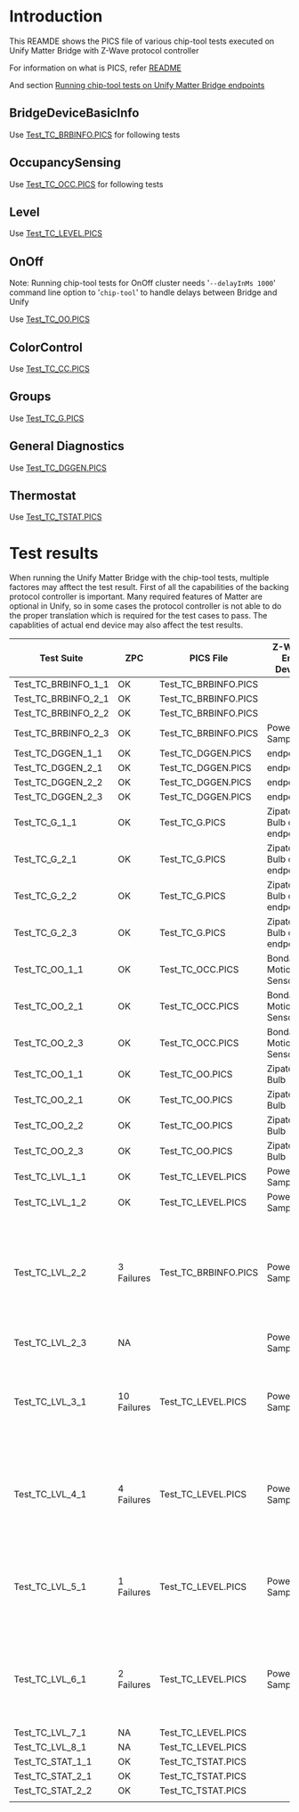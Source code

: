 # Introduction
This REAMDE shows the PICS file of various chip-tool tests executed on Unify Matter Bridge with Z-Wave protocol controller

For information on what is PICS, refer [README](../../src/app/tests/suites/README.md)

And section [Running chip-tool tests on Unify Matter Bridge endpoints](./readme_user.md##running-chip-tool-tests-on-unify-matter-bridge-endpoints)

## BridgeDeviceBasicInfo

Use [Test_TC_BRBINFO.PICS](./PICS/Test_TC_BRBINFO.PICS) for following tests

## OccupancySensing 

Use [Test_TC_OCC.PICS](./PICS/Test_TC_OCC.PICS) for following tests

## Level

Use [Test_TC_LEVEL.PICS](./PICS/Test_TC_LEVEL.PICS)

## OnOff

Note: Running chip-tool tests for OnOff cluster needs '`--delayInMs 1000`' command line option to '`chip-tool`' to handle delays between Bridge and Unify

Use [Test_TC_OO.PICS](./PICS/Test_TC_OO.PICS)

## ColorControl

Use [Test_TC_CC.PICS](./PICS/Test_TC_CC.PICS)

## Groups

Use  [Test_TC_G.PICS](./PICS/Test_TC_G.PICS)


## General Diagnostics

Use [Test_TC_DGGEN.PICS](./PICS/Test_TC_DGGEN.PICS)

## Thermostat

Use [Test_TC_TSTAT.PICS](./PICS/Test_TC_TSTAT.PICS)
# Test results

When running the Unify Matter Bridge with the chip-tool tests, multiple 
factores may afftect the test result. First of all the capabilities of the backing protocol controller is important. Many required features of Matter are optional in Unify, so in some cases the protocol controller is not able to do the proper translation which is required for the test cases to pass. The capablities of actual end device may also affect the test results.


|  Test Suite          | ZPC         | PICS File            |Z-Wave End Device| Notes     |
|----------------------|-------------|----------------------|-----------------|-----------|
| Test_TC_BRBINFO_1_1  | OK          | Test_TC_BRBINFO.PICS ||           |
| Test_TC_BRBINFO_2_1  | OK          | Test_TC_BRBINFO.PICS ||           |
| Test_TC_BRBINFO_2_2  | OK          | Test_TC_BRBINFO.PICS ||           |
| Test_TC_BRBINFO_2_3  | OK          | Test_TC_BRBINFO.PICS |PowerStrip Sample |           |
| Test_TC_DGGEN_1_1| OK          | Test_TC_DGGEN.PICS |endpoint 1|           |
| Test_TC_DGGEN_2_1| OK          | Test_TC_DGGEN.PICS |endpoint 1|           |
| Test_TC_DGGEN_2_2| OK          | Test_TC_DGGEN.PICS |endpoint 1|           |
| Test_TC_DGGEN_2_3| OK          | Test_TC_DGGEN.PICS |endpoint 1|           |
| Test_TC_G_1_1  | OK          | Test_TC_G.PICS |Zipato Bulb or endpoint 1|           |
| Test_TC_G_2_1  | OK          | Test_TC_G.PICS |Zipato Bulb or endpoint 1|           |
| Test_TC_G_2_2  | OK          | Test_TC_G.PICS |Zipato Bulb or endpoint 1|           |
| Test_TC_G_2_3  | OK          | Test_TC_G.PICS |Zipato Bulb or endpoint 1|           |
| Test_TC_OO_1_1       | OK          | Test_TC_OCC.PICS |Bondary Motion Sensor|           |
| Test_TC_OO_2_1       | OK          | Test_TC_OCC.PICS |Bondary Motion Sensor|           |
| Test_TC_OO_2_3       | OK          | Test_TC_OCC.PICS |Bondary Motion Sensor|           |
| Test_TC_OO_1_1       | OK          | Test_TC_OO.PICS |Zipato Bulb|           |
| Test_TC_OO_2_1       | OK          | Test_TC_OO.PICS |Zipato Bulb|           |
| Test_TC_OO_2_2       | OK          | Test_TC_OO.PICS |Zipato Bulb|           |
| Test_TC_OO_2_3       | OK          | Test_TC_OO.PICS |Zipato Bulb|           |
| Test_TC_LVL_1_1      | OK          | Test_TC_LEVEL.PICS   |PowerStrip Sample|           |
| Test_TC_LVL_1_2      | OK          | Test_TC_LEVEL.PICS   |PowerStrip Sample|           |
| Test_TC_LVL_2_2      | 3 Failures  | Test_TC_BRBINFO.PICS |PowerStrip Sample| Due to missing information of startup level on Z-Wave we are not able to deduct this.
| Test_TC_LVL_2_3      | NA          |                      |PowerStrip Sample|           |
| Test_TC_LVL_3_1      | 10 Failures |Test_TC_LEVEL.PICS    |PowerStrip Sample| Due to timing issues reported values falls ouside the expected range |
| Test_TC_LVL_4_1      |  4 Failures |Test_TC_LEVEL.PICS    |PowerStrip Sample| Due to timing issues reported values falls ouside the expected range |
| Test_TC_LVL_5_1      |  1 Failures |Test_TC_LEVEL.PICS    |PowerStrip Sample| Due to timing issues reported values falls ouside the expected range |
| Test_TC_LVL_6_1      | 2 Failures |Test_TC_LEVEL.PICS    |PowerStrip Sample| Due to timing issues reported values falls ouside the expected range |
| Test_TC_LVL_7_1  | NA          | Test_TC_LEVEL.PICS ||           |
| Test_TC_LVL_8_1  | NA          | Test_TC_LEVEL.PICS ||           |
| Test_TC_STAT_1_1 | OK          | Test_TC_TSTAT.PICS ||           |
| Test_TC_STAT_2_1 | OK          | Test_TC_TSTAT.PICS ||           |
| Test_TC_STAT_2_2 | OK          | Test_TC_TSTAT.PICS ||           |
|                  |             |                    ||           |
